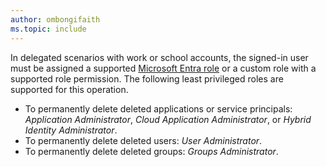 ```yaml
---
author: ombongifaith
ms.topic: include
---
```


In delegated scenarios with work or school accounts, the signed-in user must be assigned a supported [Microsoft Entra role](/entra/identity/role-based-access-control/permissions-reference?toc=%2Fgraph%2Ftoc.json) or a custom role with a supported role permission. The following least privileged roles are supported for this operation.

- To permanently delete deleted applications or service principals:  *Application Administrator*, *Cloud Application Administrator*, or *Hybrid Identity Administrator*.
- To permanently delete deleted users: *User Administrator*.
- To permanently delete deleted groups: *Groups Administrator*.
